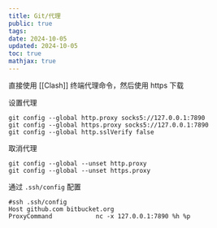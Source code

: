```yaml
---
title: Git/代理
public: true
tags:
date: 2024-10-05
updated: 2024-10-05
toc: true
mathjax: true
---
```


直接使用 [[Clash]] 终端代理命令，然后使用 https 下载

设置代理

```shell
git config --global http.proxy socks5://127.0.0.1:7890
git config --global https.proxy socks5://127.0.0.1:7890
git config --global http.sslVerify false
```

取消代理

```shell
git config --global --unset http.proxy 
git config --global --unset https.proxy
```

通过 `.ssh/config` 配置

```shell
#ssh .ssh/config
Host github.com bitbucket.org
ProxyCommand            nc -x 127.0.0.1:7890 %h %p
```


